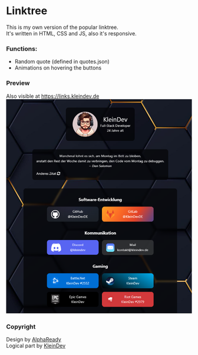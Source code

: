 # Linktree

This is my own version of the popular linktree.  
It's written in HTML, CSS and JS, also it's responsive.


### Functions:
* Random quote (defined in quotes.json)
* Animations on hovering the buttons

### Preview
Also visible at https://links.kleindev.de
![Preview](preview.png)

### Copyright
Design by [AlphaReady](https://www.alphaready.co)  
Logical part by [KleinDev](https://github.com/KleinDevDE)